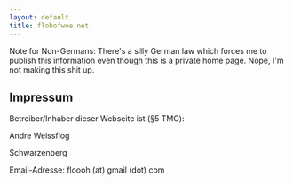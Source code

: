 ```yaml
---
layout: default
title: flohofwoe.net
---
```


Note for Non-Germans: There's a silly German law which forces me to publish
this information even though this is a private home page. Nope, I'm not making
this shit up.

## Impressum
Betreiber/Inhaber dieser Webseite ist (§5 TMG):

Andre Weissflog

Schwarzenberg

Email-Adresse:
floooh (at) gmail (dot) com



